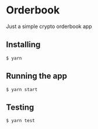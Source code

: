 # Orderbook

Just a simple crypto orderbook app

## Installing

```
$ yarn
```

## Running the app

```
$ yarn start
```

## Testing

```
$ yarn test
```
